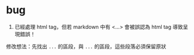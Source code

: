 # bug

1. 已經處理 html tag，但若 markdown 中有 <...> 會被誤認為 html tag 導致呈現錯誤！

修改想法：先找出 ```...``` 的區段，與 `...` 的區段，這些段落必須保留原狀
